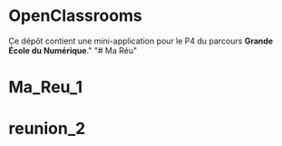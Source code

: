 # OpenClassrooms

Ce dépôt contient une mini-application pour le P4 du parcours **Grande École du Numérique**."
"# Ma Réu"

# Ma_Reu_1
# reunion_2
